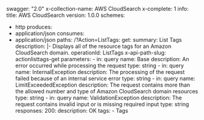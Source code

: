 swagger: "2.0"
x-collection-name: AWS CloudSearch
x-complete: 1
info:
  title: AWS CloudSearch
  version: 1.0.0
schemes:
- http
produces:
- application/json
consumes:
- application/json
paths:
  /?Action=ListTags:
    get:
      summary: List Tags
      description: |-
        Displays all of the resource
         tags for an Amazon CloudSearch domain.
      operationId: ListTags
      x-api-path-slug: actionlisttags-get
      parameters:
      - in: query
        name: Base
        description: An error occurred while                  processing the request
        type: string
      - in: query
        name: InternalException
        description: The                  processing of the request failed because
          of an internal service error
        type: string
      - in: query
        name: LimitExceededException
        description: The                  request contains more than the allowed number
          and type of Amazon CloudSearch domain resources
        type: string
      - in: query
        name: ValidationException
        description: The                  request contains invalid input or is missing
          required input
        type: string
      responses:
        200:
          description: OK
      tags:
      - Tags